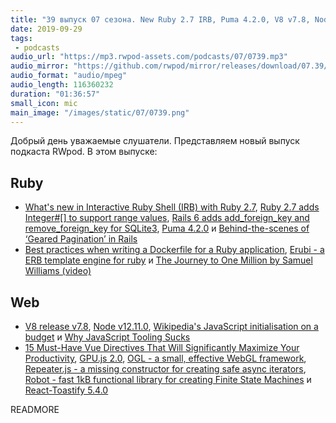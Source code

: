 ```yaml
---
title: "39 выпуск 07 сезона. New Ruby 2.7 IRB, Puma 4.2.0, V8 v7.8, Node v12.11.0, GPU.js 2.0, React-Toastify 5.4.0 и прочее"
date: 2019-09-29
tags:
 - podcasts
audio_url: "https://mp3.rwpod-assets.com/podcasts/07/0739.mp3"
audio_mirror: "https://github.com/rwpod/mirror/releases/download/07.39/0739.mp3"
audio_format: "audio/mpeg"
audio_length: 116360232
duration: "01:36:57"
small_icon: mic
main_image: "/images/static/07/0739.png"
---
```


Добрый день уважаемые слушатели. Представляем новый выпуск подкаста RWpod. В этом выпуске:

## Ruby

 - [What's new in Interactive Ruby Shell (IRB) with Ruby 2.7](https://blog.saeloun.com/2019/09/23/new-irb-features.html), [Ruby 2.7 adds Integer#[] to support range values](https://blog.saeloun.com/2019/09/24/ruby-2-7-integer-with-range.html), [Rails 6 adds add_foreign_key and remove_foreign_key for SQLite3](https://blog.bigbinary.com/2019/09/24/rails-6-adds-add_foreign_key-and-remove_foreign_key-for-sqlite3.html), [Puma 4.2.0](https://github.com/puma/puma/blob/master/History.md#420--2019-09-23) и [Behind-the-scenes of ‘Geared Pagination’ in Rails](https://medium.com/@liroy/geared-pagination-in-rails-behind-the-scenes-61d9e227540e)
 - [Best practices when writing a Dockerfile for a Ruby application](https://lipanski.github.io/posts/dockerfile-ruby-best-practices), [Erubi - a ERB template engine for ruby](https://github.com/jeremyevans/erubi) и [The Journey to One Million by Samuel Williams (video)](https://www.youtube.com/watch?v=Dtn9Uudw4Mo)

## Web

 - [V8 release v7.8](https://v8.dev/blog/v8-release-78), [Node v12.11.0](https://nodejs.org/en/blog/release/v12.11.0/), [Wikipedia's JavaScript initialisation on a budget](https://phabricator.wikimedia.org/phame/live/7/post/175/wikipedia_s_javascript_initialisation_on_a_budget/) и [Why JavaScript Tooling Sucks](https://www.swyx.io/writing/js-tooling/)
 - [15 Must-Have Vue Directives That Will Significantly Maximize Your Productivity](https://www.telerik.com/blogs/15-must-have-vue-directives-that-will-significantly-maximize-your-productivity), [GPU.js 2.0](https://gpu.rocks/), [OGL - a small, effective WebGL framework](https://github.com/oframe/ogl), [Repeater.js - a missing constructor for creating safe async iterators](https://repeater.js.org/), [Robot - fast 1kB functional library for creating Finite State Machines](https://thisrobot.life/) и [React-Toastify 5.4.0](https://github.com/fkhadra/react-toastify)


READMORE
